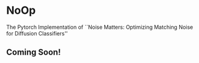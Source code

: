 # NoOp
The Pytorch Implementation of ``Noise Matters: Optimizing Matching Noise for Diffusion Classifiers'' 

## Coming Soon!
